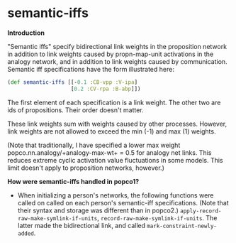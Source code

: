 semantic-iffs
=======

**Introduction**

"Semantic iffs" specify bidirectional link weights in the proposition
network in addition to link weights caused by propn-map-unit activations
in the analogy network, and in addition to link weights caused by
communication.  Semantic iff specifications have the form illustrated here:
````clojure
(def semantic-iffs [[-0.1 :CB-vpp :V-ipa]
                    [0.2 :CV-rpa :B-abp]])
````
The first element of each specification is a link weight.  The other two
are ids of propositions.  Their order doesn't matter.

These link weights sum with weights caused by other processes. 
However, link weights are not allowed to exceed the min (-1) and max
(1) weights.  

(Note that traditionally, I have specified a lower max weight
popco.nn.analogy/+analogy-max-wt+ = 0.5 for analogy net links.  This
reduces extreme cyclic activation value fluctuations in some models.
This limit doesn't apply to proposition networks, however.)

**How were semantic-iffs handled in popco1?**

* When initializing a person's networks, the following functions were called
on called on each person's semantic-iff specifications.  (Note that their
 syntax and storage was different than in popco2.)
`apply-record-raw-make-symlink-if-units`,  `record-raw-make-symlink-if-units`.  The latter 
made the bidirectional link, and called `mark-constraint-newly-added`.
